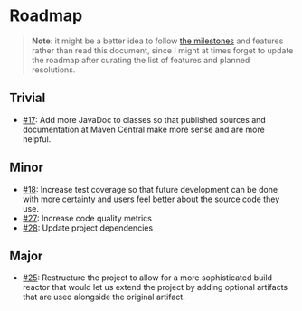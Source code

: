 Roadmap
=======

 > **Note**: it might be a better idea to follow
 [the milestones](https://github.com/mmnaseri/spring-data-mock/milestones)
 and features rather than read this document, since I might at times
 forget to update the roadmap after curating the list of features and
 planned resolutions.

Trivial
-------

  * [#17](https://github.com/mmnaseri/spring-data-mock/issues/17):
  Add more JavaDoc to classes so that published sources and documentation
  at Maven Central make more sense and are more helpful.

Minor
-----

  * [#18](https://github.com/mmnaseri/spring-data-mock/issues/18):
  Increase test coverage so that future development can be done with more
  certainty and users feel better about the source code they use.
  * [#27](https://github.com/mmnaseri/spring-data-mock/issues/27):
  Increase code quality metrics
  * [#28](https://github.com/mmnaseri/spring-data-mock/issues/28):
   Update project dependencies

Major
-----

  * [#25](https://github.com/mmnaseri/spring-data-mock/issues/25):
  Restructure the project to allow for a more sophisticated build reactor
  that would let us extend the project by adding optional artifacts that
  are used alongside the original artifact.